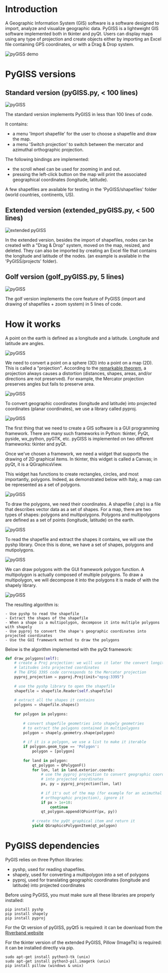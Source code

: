 # Introduction

A Geographic Information System (GIS) software is a software designed to import, analyze and visualize geographic data.
PyGISS is a lightweight GIS software implemented both in tkinter and pyQt.
Users can display maps using any type of projection and create objects either by importing an Excel file containing GPS coordinates, or with a Drag & Drop system.

![pyGISS demo](https://github.com/afourmy/PyGISS/blob/master/readme/pyGISS.gif)

# PyGISS versions

## Standard version (pyGISS.py, < 100 lines)

![pyGISS](https://github.com/afourmy/PyGISS/blob/master/readme/pyGISS.png)

The standard version implements PyGISS in less than 100 lines of code.

It contains:
* a menu 'Import shapefile' for the user to choose a shapefile and draw the map.
* a menu 'Switch projection' to switch between the mercator and azimuthal orthographic projection.

The following bindings are implemented:
* the scroll wheel can be used for zooming in and out.
* pressing the left-click button on the map will print the associated geographical coordinates (longitude, latitude).

A few shapefiles are available for testing in the 'PyGISS/shapefiles' folder (world countries, continents, US).

## Extended version (extended_pyGISS.py, < 500 lines)

![extended pyGISS](https://github.com/afourmy/PyGISS/blob/master/readme/extended_pyGISS.png)

In the extended version, besides the import of shapefiles, nodes can be created with a "Drag & Drop" system, moved on the map, resized, and deleted.
They can also be imported by creating an Excel file that contains the longitude and latitude of the nodes. (an example is available in the 'PyGISS/projects' folder).

## Golf version (golf_pyGISS.py, 5 lines)

![pyGISS](https://github.com/afourmy/PyGISS/blob/master/readme/golf_pyGISS.png)

The golf version implements the core feature of PyGISS (import and drawing of shapefiles + zoom system) in 5 lines of code. 

# How it works

A point on the earth is defined as a longitude and a latitude.
Longitude and latitude are angles.

![pyGISS](https://github.com/afourmy/PyGISS/blob/master/readme/how_it_works_0.png)

We need to convert a point on a sphere (3D) into a point on a map (2D). This is called a "projection".
According to the [remarkable theorem](https://en.wikipedia.org/wiki/Theorema_Egregium), a projection always causes a distortion (distances, shapes, areas, and/or directions are not preserved).
For example, the Mercator projection preserves angles but fails to preserve area.

![pyGISS](https://github.com/afourmy/PyGISS/blob/master/readme/how_it_works_1.png)

To convert geographic coordinates (longitude and latitude) into projected coordinates (planar coordinates), we use a library called pyproj.

![pyGISS](https://github.com/afourmy/PyGISS/blob/master/readme/how_it_works_2.png)

The first thing that we need to create a GIS software is a GUI programming framework. There are many such frameworks in Python: tkinter, PyQt, pyside, wx_python, pyGTK, etc.
pyGISS is implemented on two different frameworks: tkinter and pyQt.

Once we've chosen a framework, we need a widget that supports the drawing of 2D graphical items. 
In tkinter, this widget is called a Canvas; in pyQt, it is a QGraphicsView.

This widget has functions to create rectangles, circles, and most importantly, polygons.
Indeed, as demonstrated below with Italy, a map can be represented as a set of polygons.

![pyGISS](https://github.com/afourmy/PyGISS/blob/master/readme/how_it_works_3.png)

To draw the polygons, we need their coordinates.
A shapefile (.shp) is a file that describes vector data as a set of shapes. For a map, there are two types of shapes: polygons and multipolygons.
Polygons and multipolygons are defined as a set of points (longitude, latitude) on the earth.

![pyGISS](https://github.com/afourmy/PyGISS/blob/master/readme/how_it_works_4.png)

To read the shapefile and extract the shapes it contains, we will use the pyshp library.
Once this is done, we have a set of shapes, polygons and mutipolygons.

![pyGISS](https://github.com/afourmy/PyGISS/blob/master/readme/how_it_works_5.png)

We can draw polygons with the GUI framework polygon function. A multipolygon is actually composed of multiple polygons.
To draw a multipolygon, we will decompose it into the polygons it is made of with the shapely library.

![pyGISS](https://github.com/afourmy/PyGISS/blob/master/readme/how_it_works_6.png)

The resulting algorithm is:

``` 
- Use pyshp to read the shapefile
- Extract the shapes of the shapefile
- When a shape is a multipolygon, decompose it into multiple polygons with shapely
- Use pyproj to convert the shape's geographic coordinates into projected coordinates
- Use the GUI framework method to draw the polygons
``` 

Below is the algorithm implemented with the pyQt framework:

```python
def draw_polygons(self):
    # create a Proj projection: we will use it later the convert longitudes and 
    # latitudes into projected coordinates
    # The EPSG 3395 code corresponds to the Mercator projection
    pyproj_projection = pyproj.Proj(init="epsg:3395")
    
    # use the pyshp library to open the shapefile
    shapefile = shapefile.Reader(self.shapefile)
    
    # extract all the shapes it contains
    polygons = shapefile.shapes() 
    
    for polygon in polygons:
        
        # convert shapefile geometries into shapely geometries
        # to extract the polygons contained in multipolygons
        polygon = shapely.geometry.shape(polygon)
        
        # if it is a polygon, we use a list to make it iterable
        if polygon.geom_type == 'Polygon':
            polygon = [polygon]
            
        for land in polygon:
            qt_polygon = QPolygonF()
            for lon, lat in land.exterior.coords:  
                # use the pyproj projection to convert geographic coordinates
                # into projected coordinates
                px, py = pyproj_projection(lon, lat)
                
                # if it's out of the map (for example for an azimuthal 
                # orthographic projection), ignore it
                if px > 1e+10:
                    continue
                qt_polygon.append(QPointF(px, py))
                
            # create the pyQt graphical item and return it
            yield QGraphicsPolygonItem(qt_polygon)
```

# PyGISS dependencies

PyGIS relies on three Python libraries:

* pyshp, used for reading shapefiles.
* shapely, used for converting a multipolygon into a set of polygons
* pyproj, used for translating geographic coordinates (longitude and latitude) into projected coordinates

Before using PyGISS, you must make sure all these libraries are properly installed:

```
pip install pyshp
pip install shapely
pip install pyproj
```

For the Qt version of pyGISS, pyQt5 is required: it can be download from the [Riverband website](https://www.riverbankcomputing.com/software/pyqt/download5)

For the tkinter version of the extended PyGISS, Pillow (ImageTk) is required: it can be installed directly via pip.

```
sudo apt-get install python3-tk (unix)
sudo apt-get install python3-pil.imagetk (unix)
pip install pillow (windows & unix)
```
